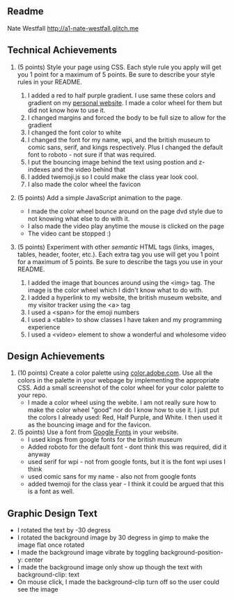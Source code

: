 Readme 
---

Nate Westfall
http://a1-nate-westfall.glitch.me


## Technical Achievements
1. (5 points) Style your page using CSS. Each style rule you apply will get you 1 point for a maximum of 5 points. Be sure to describe your style rules in your README. 
    1. I added a red to half purple gradient. I use same these colors and gradient on my [personal website](https://gamestream.stream/resume). I made a color wheel for them but did not know how to use it.
    2. I changed margins and forced the body to be full size to allow for the gradient
    3. I changed the font color to white
    4. I changed the font for my name, wpi, and the british museum to comic sans, serif, and kings respectively. Plus I changed the default font to roboto - not sure if that was required.
    5. I put the bouncing image behind the text using postion and z-indexes and the video behind that
    6. I added twemoji.js so I could make the class year look cool.
    7. I also made the color wheel the favicon

2. (5 points) Add a simple JavaScript animation to the page.
    - I made the color wheel bounce around on the page dvd style due to not knowing what else to do with it.
    - I also made the video play anytime the mouse is clicked on the page
    - The video cant be stopped :)

3. (5 points) Experiment with other *semantic* HTML tags (links, images, tables, header, footer, etc.). Each extra tag you use will get you 1 point for a maximum of 5 points. Be sure to describe the tags you use in your README.
    1. I added the image that bounces around using the \<img> tag. The image is the color wheel which I didn't know what to do with.
    2. I added a hyperlink to my website, the british museum website, and my visitor tracker using the \<a> tag
    3. I used a \<span> for the emoji numbers
    4. I used a \<table> to show classes I have taken and my programming experience
    5. I used a \<video> element to show a wonderful and wholesome video

## Design Achievements
1. (10 points) Create a color palette using [color.adobe.com](https://color.adobe.com). Use all the colors in the palette in your webpage by implementing the appropriate CSS. Add a small screenshot of the color wheel for your color palette to your repo.
    - I made a color wheel using the webite. I am not really sure how to make the color wheel "good" nor do I know how to use it. I just put the colors I already used: Red, Half Purple, and White. I then used it as the bouncing image and for the favicon.
2. (5 points) Use a font from [Google Fonts](https://fonts.google.com) in your website.
    - I used kings from google fonts for the british museum
    - Added roboto for the default font - dont think this was required, did it anyway
    - used serif for wpi - not from google fonts, but it is the font wpi uses I think
    - used comic sans for my name - also not from google fonts
    - added twemoji for the class year - I think it could be argued that this is a font as well.

## Graphic Design Text
- I rotated the text by -30 degress
- I rotated the background image by 30 degress in gimp to make the image flat once rotated
- I made the background image vibrate by toggling background-position-y: center
- I made the background image only show up though the text with background-clip: text
- On mouse click, I made the background-clip turn off so the user could see the image
